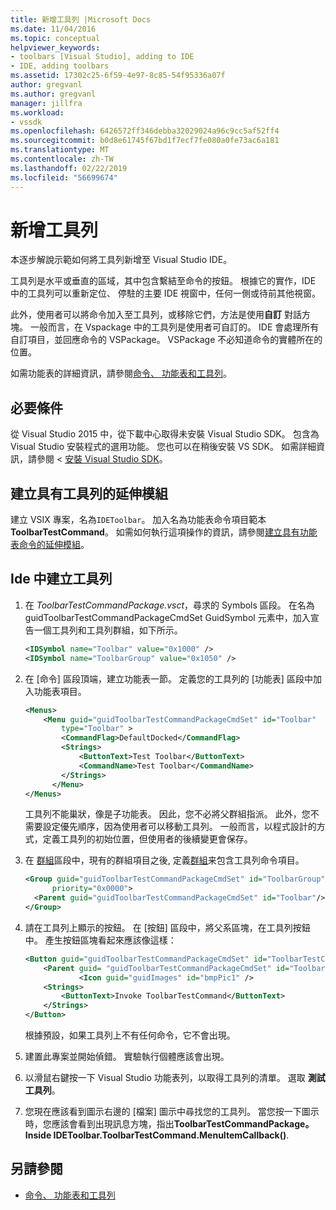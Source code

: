 ```yaml
---
title: 新增工具列 |Microsoft Docs
ms.date: 11/04/2016
ms.topic: conceptual
helpviewer_keywords:
- toolbars [Visual Studio], adding to IDE
- IDE, adding toolbars
ms.assetid: 17302c25-6f59-4e97-8c85-54f95336a07f
author: gregvanl
ms.author: gregvanl
manager: jillfra
ms.workload:
- vssdk
ms.openlocfilehash: 6426572ff346debba32029024a96c9cc5af52ff4
ms.sourcegitcommit: b0d8e61745f67bd1f7ecf7fe080a0fe73ac6a181
ms.translationtype: MT
ms.contentlocale: zh-TW
ms.lasthandoff: 02/22/2019
ms.locfileid: "56699674"
---
```

# <a name="add-a-toolbar"></a>新增工具列
本逐步解說示範如何將工具列新增至 Visual Studio IDE。

 工具列是水平或垂直的區域，其中包含繫結至命令的按鈕。 根據它的實作，IDE 中的工具列可以重新定位、 停駐的主要 IDE 視窗中，任何一側或待前其他視窗。

 此外，使用者可以將命令加入至工具列，或移除它們，方法是使用**自訂** 對話方塊。 一般而言，在 Vspackage 中的工具列是使用者可自訂的。 IDE 會處理所有自訂項目，並回應命令的 VSPackage。 VSPackage 不必知道命令的實體所在的位置。

 如需功能表的詳細資訊，請參閱[命令、 功能表和工具列](../extensibility/internals/commands-menus-and-toolbars.md)。

## <a name="prerequisites"></a>必要條件
 從 Visual Studio 2015 中，從下載中心取得未安裝 Visual Studio SDK。 包含為 Visual Studio 安裝程式的選用功能。 您也可以在稍後安裝 VS SDK。 如需詳細資訊，請參閱 <<c0> [ 安裝 Visual Studio SDK](../extensibility/installing-the-visual-studio-sdk.md)。

## <a name="create-an-extension-with-a-toolbar"></a>建立具有工具列的延伸模組
 建立 VSIX 專案，名為`IDEToolbar`。 加入名為功能表命令項目範本**ToolbarTestCommand**。 如需如何執行這項操作的資訊，請參閱[建立具有功能表命令的延伸模組](../extensibility/creating-an-extension-with-a-menu-command.md)。

## <a name="create-a-toolbar-for-the-ide"></a>Ide 中建立工具列

1.  在  *ToolbarTestCommandPackage.vsct*，尋求的 Symbols 區段。 在名為 guidToolbarTestCommandPackageCmdSet GuidSymbol 元素中，加入宣告一個工具列和工具列群組，如下所示。

    ```xml
    <IDSymbol name="Toolbar" value="0x1000" />
    <IDSymbol name="ToolbarGroup" value="0x1050" />

    ```

2.  在 [命令] 區段頂端，建立功能表一節。 定義您的工具列的 [功能表] 區段中加入功能表項目。

    ```xml
    <Menus>
        <Menu guid="guidToolbarTestCommandPackageCmdSet" id="Toolbar"
            type="Toolbar" >
            <CommandFlag>DefaultDocked</CommandFlag>
            <Strings>
                <ButtonText>Test Toolbar</ButtonText>
                <CommandName>Test Toolbar</CommandName>
            </Strings>
          </Menu>
    </Menus>
    ```

     工具列不能巢狀，像是子功能表。 因此，您不必將父群組指派。 此外，您不需要設定優先順序，因為使用者可以移動工具列。 一般而言，以程式設計的方式，定義工具列的初始位置，但使用者的後續變更會保存。

3.  在 [群組](../extensibility/groups-element.md)區段中，現有的群組項目之後, 定義[群組](../extensibility/group-element.md)来包含工具列命令項目。

    ```xml
    <Group guid="guidToolbarTestCommandPackageCmdSet" id="ToolbarGroup"
          priority="0x0000">
      <Parent guid="guidToolbarTestCommandPackageCmdSet" id="Toolbar"/>
    </Group>
    ```

4.  請在工具列上顯示的按鈕。 在 [按鈕] 區段中，將父系區塊，在工具列按鈕中。 產生按鈕區塊看起來應該像這樣：

    ```xml
    <Button guid="guidToolbarTestCommandPackageCmdSet" id="ToolbarTestCommandId" priority="0x0100" type="Button">
        <Parent guid= "guidToolbarTestCommandPackageCmdSet" id="ToolbarGroup" />
                <Icon guid="guidImages" id="bmpPic1" />
        <Strings>
            <ButtonText>Invoke ToolbarTestCommand</ButtonText>
        </Strings>
    </Button>
    ```

     根據預設，如果工具列上不有任何命令，它不會出現。

5.  建置此專案並開始偵錯。 實驗執行個體應該會出現。

6.  以滑鼠右鍵按一下 Visual Studio 功能表列，以取得工具列的清單。 選取 **測試工具列**。

7.  您現在應該看到圖示右邊的 [檔案] 圖示中尋找您的工具列。 當您按一下圖示時，您應該會看到出現訊息方塊，指出**ToolbarTestCommandPackage。Inside IDEToolbar.ToolbarTestCommand.MenuItemCallback()**.

## <a name="see-also"></a>另請參閱
- [命令、 功能表和工具列](../extensibility/internals/commands-menus-and-toolbars.md)